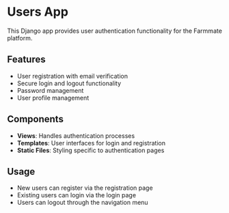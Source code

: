 # Users App

This Django app provides user authentication functionality for the Farmmate platform.

## Features

- User registration with email verification
- Secure login and logout functionality
- Password management
- User profile management

## Components

- **Views**: Handles authentication processes
- **Templates**: User interfaces for login and registration
- **Static Files**: Styling specific to authentication pages

## Usage

- New users can register via the registration page
- Existing users can login via the login page
- Users can logout through the navigation menu